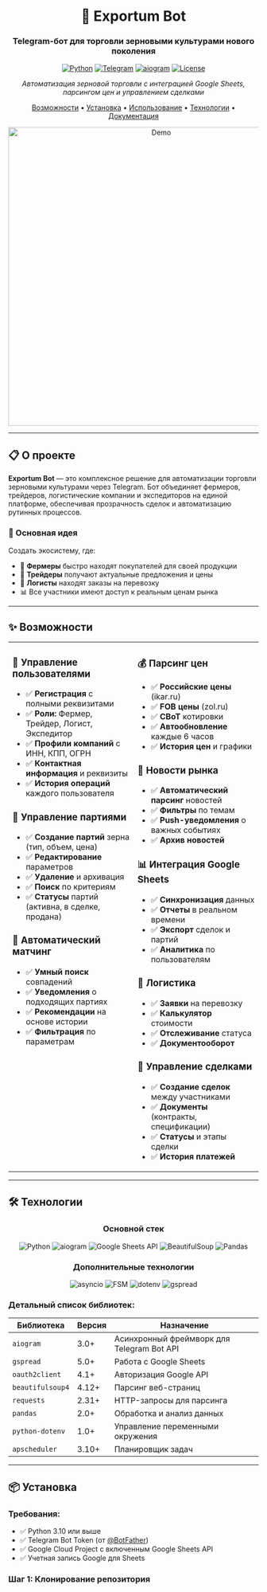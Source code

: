 <div align="center">

# 🌾 Exportum Bot

### Telegram-бот для торговли зерновыми культурами нового поколения

[![Python](https://img.shields.io/badge/Python-3.10+-3776AB?style=for-the-badge&logo=python&logoColor=white)](https://www.python.org/)
[![Telegram](https://img.shields.io/badge/Telegram-Bot-2CA5E0?style=for-the-badge&logo=telegram&logoColor=white)](https://core.telegram.org/bots)
[![aiogram](https://img.shields.io/badge/aiogram-3.0+-00ADD8?style=for-the-badge&logo=telegram&logoColor=white)](https://aiogram.dev/)
[![License](https://img.shields.io/badge/License-MIT-green?style=for-the-badge)](LICENSE)

*Автоматизация зерновой торговли с интеграцией Google Sheets, парсингом цен и управлением сделками*

[Возможности](#-возможности) • [Установка](#-установка) • [Использование](#-использование) • [Технологии](#-технологии) • [Документация](#-документация)

<img src="https://raw.githubusercontent.com/Urushihara24/Exportum_bot/main/docs/demo.gif" alt="Demo" width="600">

</div>

---

## 📋 О проекте

**Exportum Bot** — это комплексное решение для автоматизации торговли зерновыми культурами через Telegram. Бот объединяет фермеров, трейдеров, логистические компании и экспедиторов на единой платформе, обеспечивая прозрачность сделок и автоматизацию рутинных процессов.

### 🎯 Основная идея

Создать экосистему, где:
- 🌾 **Фермеры** быстро находят покупателей для своей продукции
- 💼 **Трейдеры** получают актуальные предложения и цены
- 🚚 **Логисты** находят заказы на перевозку
- 📊 Все участники имеют доступ к реальным ценам рынка

---

## ✨ Возможности

<table>
<tr>
<td width="50%" valign="top">

### 👥 Управление пользователями

- ✅ **Регистрация** с полными реквизитами
- ✅ **Роли:** Фермер, Трейдер, Логист, Экспедитор
- ✅ **Профили компаний** с ИНН, КПП, ОГРН
- ✅ **Контактная информация** и реквизиты
- ✅ **История операций** каждого пользователя

### 🌾 Управление партиями

- ✅ **Создание партий** зерна (тип, объем, цена)
- ✅ **Редактирование** параметров
- ✅ **Удаление** и архивация
- ✅ **Поиск** по критериям
- ✅ **Статусы** партий (активна, в сделке, продана)

### 🔄 Автоматический матчинг

- ✅ **Умный поиск** совпадений
- ✅ **Уведомления** о подходящих партиях
- ✅ **Рекомендации** на основе истории
- ✅ **Фильтрация** по параметрам

</td>
<td width="50%" valign="top">

### 💰 Парсинг цен

- ✅ **Российские цены** (ikar.ru)
- ✅ **FOB цены** (zol.ru)
- ✅ **CBoT** котировки
- ✅ **Автообновление** каждые 6 часов
- ✅ **История цен** и графики

### 📰 Новости рынка

- ✅ **Автоматический парсинг** новостей
- ✅ **Фильтры** по темам
- ✅ **Push-уведомления** о важных событиях
- ✅ **Архив новостей**

### 📊 Интеграция Google Sheets

- ✅ **Синхронизация** данных
- ✅ **Отчеты** в реальном времени
- ✅ **Экспорт** сделок и партий
- ✅ **Аналитика** по пользователям

### 🚚 Логистика

- ✅ **Заявки** на перевозку
- ✅ **Калькулятор** стоимости
- ✅ **Отслеживание** статуса
- ✅ **Документооборот**

### 📄 Управление сделками

- ✅ **Создание сделок** между участниками
- ✅ **Документы** (контракты, спецификации)
- ✅ **Статусы** и этапы сделки
- ✅ **История платежей**

</td>
</tr>
</table>

---

## 🛠️ Технологии

<div align="center">

### Основной стек

![Python](https://img.shields.io/badge/-Python_3.10+-3776AB?style=flat&logo=python&logoColor=white)
![aiogram](https://img.shields.io/badge/-aiogram_3.0-2CA5E0?style=flat&logo=telegram&logoColor=white)
![Google Sheets API](https://img.shields.io/badge/-Google_Sheets_API-34A853?style=flat&logo=google-sheets&logoColor=white)
![BeautifulSoup](https://img.shields.io/badge/-BeautifulSoup4-EA4335?style=flat&logo=python&logoColor=white)
![Pandas](https://img.shields.io/badge/-Pandas-150458?style=flat&logo=pandas&logoColor=white)

### Дополнительные технологии

![asyncio](https://img.shields.io/badge/-asyncio-3776AB?style=flat&logo=python&logoColor=white)
![FSM](https://img.shields.io/badge/-FSM-00ADD8?style=flat)
![dotenv](https://img.shields.io/badge/-python--dotenv-ECD53F?style=flat&logo=python&logoColor=black)
![gspread](https://img.shields.io/badge/-gspread-34A853?style=flat&logo=google-sheets&logoColor=white)

</div>

### Детальный список библиотек:

| Библиотека | Версия | Назначение |
|------------|--------|------------|
| `aiogram` | 3.0+ | Асинхронный фреймворк для Telegram Bot API |
| `gspread` | 5.0+ | Работа с Google Sheets |
| `oauth2client` | 4.1+ | Авторизация Google API |
| `beautifulsoup4` | 4.12+ | Парсинг веб-страниц |
| `requests` | 2.31+ | HTTP-запросы для парсинга |
| `pandas` | 2.0+ | Обработка и анализ данных |
| `python-dotenv` | 1.0+ | Управление переменными окружения |
| `apscheduler` | 3.10+ | Планировщик задач |

---

## 📦 Установка

### Требования:

- ✅ Python 3.10 или выше
- ✅ Telegram Bot Token (от [@BotFather](https://t.me/BotFather))
- ✅ Google Cloud Project с включенным Google Sheets API
- ✅ Учетная запись Google для Sheets

### Шаг 1: Клонирование репозитория

